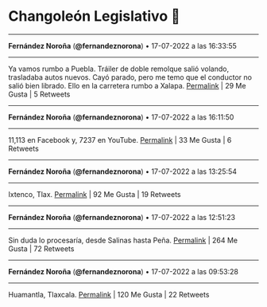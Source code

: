 # Changoleón Legislativo 🙈
*****
**Fernández Noroña** (**@fernandeznorona**) • 17-07-2022 a las 16:33:55
*****
Ya vamos  rumbo a Puebla. Tráiler de doble remolque salió volando, trasladaba autos nuevos. Cayó parado, pero me temo que el conductor no salió bien librado. Ello en la carretera rumbo a Xalapa.
[Permalink](https://twitter.com/fernandeznorona/status/1548828377347391490) | 29 Me Gusta | 5 Retweets
*****
**Fernández Noroña** (**@fernandeznorona**) • 17-07-2022 a las 16:11:50
*****
11,113 en Facebook y, 7237 en YouTube.
[Permalink](https://twitter.com/fernandeznorona/status/1548822818296516608) | 33 Me Gusta | 6 Retweets
*****
**Fernández Noroña** (**@fernandeznorona**) • 17-07-2022 a las 13:25:54
*****
Ixtenco, Tlax.
[Permalink](https://twitter.com/fernandeznorona/status/1548781062800568320) | 92 Me Gusta | 19 Retweets
*****
**Fernández Noroña** (**@fernandeznorona**) • 17-07-2022 a las 12:51:23
*****
Sin duda lo procesaría, desde Salinas hasta Peña.
[Permalink](https://twitter.com/fernandeznorona/status/1548772373876224000) | 264 Me Gusta | 72 Retweets
*****
**Fernández Noroña** (**@fernandeznorona**) • 17-07-2022 a las 09:53:28
*****
Huamantla, Tlaxcala.
[Permalink](https://twitter.com/fernandeznorona/status/1548727600054505473) | 120 Me Gusta | 22 Retweets